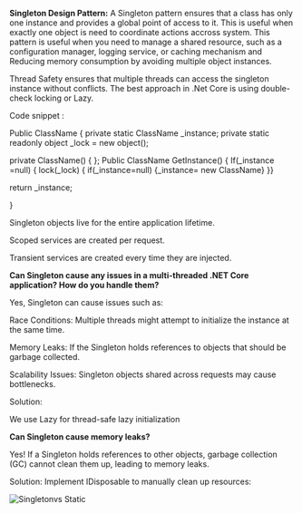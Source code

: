 **Singleton Design Pattern:** A Singleton pattern ensures that a class has only one instance and provides a global point of access to it. This is useful when exactly one object is need to coordinate actions accross system. This pattern is useful when you need to manage a shared resource, such as a configuration manager, logging service, or caching mechanism and Reducing memory consumption by avoiding multiple object instances. 

Thread Safety ensures that multiple threads can access the singleton instance without conflicts. The best approach in .Net Core is using double-check locking or Lazy<T>. 

Code snippet : 

Public ClassName { 
private static ClassName _instance;
private static readonly object _lock = new object();

private ClassName() { };
Public ClassName GetInstance() { If(_instance =null) { lock(_lock) { if(_instance=null) {_instance= new ClassName} }}

return _instance;

}

Singleton objects live for the entire application lifetime.

Scoped services are created per request.

Transient services are created every time they are injected.

**Can Singleton cause any issues in a multi-threaded .NET Core application? How do you handle them?**

Yes, Singleton can cause issues such as:

Race Conditions: Multiple threads might attempt to initialize the instance at the same time.

Memory Leaks: If the Singleton holds references to objects that should be garbage collected.

Scalability Issues: Singleton objects shared across requests may cause bottlenecks.

Solution:

We use Lazy<T> for thread-safe lazy initialization

**Can Singleton cause memory leaks?**

Yes! If a Singleton holds references to other objects, garbage collection (GC) cannot clean them up, leading to memory leaks.

Solution: Implement IDisposable to manually clean up resources:

![Singletonvs Static](https://github.com/user-attachments/assets/ab4f57a6-1b56-4df8-b6be-d973ac9027df)


